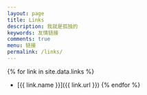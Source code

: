 ```yaml
---
layout: page
title: Links
description: 我就是孤独的
keywords: 友情链接
comments: true
menu: 链接
permalink: /links/
---
```


{% for link in site.data.links %}
* [{{ link.name }}]({{ link.url }})
{% endfor %}
